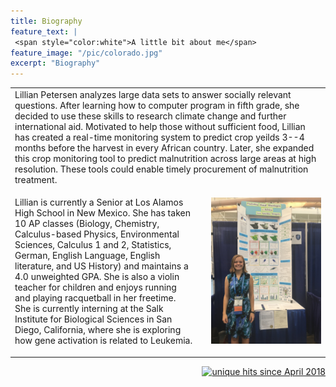 ```yaml
---
title: Biography
feature_text: |
 <span style="color:white">A little bit about me</span>
feature_image: "/pic/colorado.jpg"
excerpt: "Biography"
---
```

<table cellpadding="10">
  <tr>
  <td colspan="3" >
Lillian Petersen analyzes large data sets to answer socially relevant questions. After learning how to computer program in fifth grade, she decided to use these skills to research climate change and further international aid. Motivated to help those without sufficient food, Lillian has created a real-time monitoring system to predict crop yeilds 3--4 months before the harvest in every African country. Later, she expanded this crop monitoring tool to predict malnutrition across large areas at high resolution. These tools could enable timely procurement of malnutrition treatment.
  </td>
  </tr>
  <tr>
  <td width="60%">

Lillian is currently a Senior at Los Alamos High School in New Mexico. She has taken 10 AP classes (Biology, Chemistry, Calculus-based Physics, Environmental Sciences, Calculus 1 and 2, Statistics, German, English Language, English literature, and US History) and maintains a 4.0 unweighted GPA. She is also a violin teacher for children and enjoys running and playing racquetball in her freetime. She is currently interning at the Salk Institute for Biological Sciences in San Diego, California, where she is exploring how gene activation is related to Leukemia.

  </td>
  <td width="2%">
  </td>
  <td width="38%" ><img src="/pic/poster_ISEF_2018.jpg" >
  </td>
  </tr>
</table>
<p align="right">
<a href="http://www.hitwebcounter.com">
<img src="http://hitwebcounter.com/counter/counter.php?page=6931336&style=0006&nbdigits=5&type=ip&initCount=0" title="unique hits since April 2018" border="0" ></a>

<!-- Global site tag (gtag.js) - Google Analytics -->
<script async src="https://www.googletagmanager.com/gtag/js?id=UA-117520873-2"></script>
<script>
  window.dataLayer = window.dataLayer || [];
  function gtag(){dataLayer.push(arguments);}
  gtag('js', new Date());

  gtag('config', 'UA-117520873-2');
</script>

